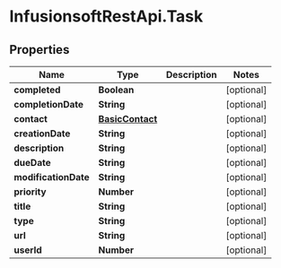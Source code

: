 # InfusionsoftRestApi.Task

## Properties
Name | Type | Description | Notes
------------ | ------------- | ------------- | -------------
**completed** | **Boolean** |  | [optional] 
**completionDate** | **String** |  | [optional] 
**contact** | [**BasicContact**](BasicContact.md) |  | [optional] 
**creationDate** | **String** |  | [optional] 
**description** | **String** |  | [optional] 
**dueDate** | **String** |  | [optional] 
**modificationDate** | **String** |  | [optional] 
**priority** | **Number** |  | [optional] 
**title** | **String** |  | [optional] 
**type** | **String** |  | [optional] 
**url** | **String** |  | [optional] 
**userId** | **Number** |  | [optional] 


